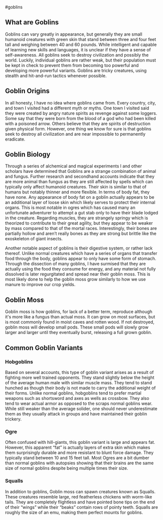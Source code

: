 #goblins
## What are Goblins
Goblins can vary greatly in appearance, but generally they are small humanoid creatures with green skin that stand between three and four feet tall and weighing between 40 and 60 pounds. While intelligent and capable of learning new skills and languages, it is unclear if they have a sense of self-awareness. All goblins seek to destroy civilization and possibly the world. Luckily, individual goblins are rather weak, but their population must be kept in check to prevent them from becoming too powerful and developing more powerful variants. Goblins are tricky creatures, using stealth and hit-and-run tactics whenever possible. 

## Goblin Origins
In all honesty, I have no idea where goblins came from. Every country, city, and town I visited had a different myth or myths. One town I visited said they were created by angry nature spirits as revenge against some loggers. Some say that they were born from the blood of a god who had been killed with a poisoned arrow. Others believe that they are spirits of destruction given physical form. However, one thing we know for sure is that goblins seek to destroy all civilization and are near impossible to permanently eradicate.

## Goblin Biology
Through a series of alchemical and magical experiments I and other scholars have determined that Goblins are a strange combination of animal and fungus. Further research and secondhand accounts indicate that they are more animal than fungus as they are still affected by spells which can typically only affect humanoid creatures. Their skin is similar to that of humans but notably thinner and more flexible. In terms of body fat, they have none. Any appearance of body fat on a goblin actually appears to be an additional layer of loose skin which likely serves to protect their internal organs. This is most notable in ogres which has caused many an unfortunate adventurer to attempt a gut stab only to have their blade lodged in the creature. Regarding muscles, they are strangely springy which is theorized to contribute to their great agility, but they appear to be weaker by mass compared to that of the mortal races. Interestingly, their bones are partially hollow and aren’t really bones as they are strong but brittle like the exoskeleton of giant insects. 

Another notable aspect of goblins is their digestive system, or rather lack thereof. Unlike normal creatures which have a series of organs that transfer food through the body, goblins appear to only have some form of stomach. Through the dissection of many goblins, I have surmised that they are actually using the food they consume for energy, and any material not fully dissolved is later regurgitated and spread near their goblin moss. This is most likely done to help the goblin moss grow similarly to how we use manure to improve our crop yields.

  
## Goblin Moss
Goblin moss is how goblins, for lack of a better term, reproduce although it's more like a fungus than actual moss. It can grow on most surfaces, but is most commonly found in moist caves and rotten wood. If not destroyed, goblin moss will develop small pods. These small pods will slowly grow larger and larger until they eventually burst, releasing a full grown goblin. 
## Common Goblin Variants
### Hobgoblins    
Based on several accounts, this type of goblin variant arises as a result of fighting more well trained opponents. They stand slightly below the height of the average human male with similar muscle mass. They tend to stand hunched as though their body is not made to carry the additional weight of their forms. Unlike normal goblins, hobgoblins tend to prefer martial weapons such as shortsword and axes as wells as crossbow. They also tend to wear actual armor as opposed to the scraps normal goblins wear. While still weaker than the average solider, one should never underestimate them as they usually attack in groups and have maintained their goblin trickery.  
### Ogre
Often confused with hill-giants, this goblin variant is large and appears fat. However, this apparent “fat” is actually layers of extra skin which makes them surprisingly durable and more resistant to blunt force damage. They typically stand between 10 and 15 feet tall. Most Ogres are a bit dumber than normal goblins with autopsies showing that their brains are the same size of normal goblins despite being multiple times their size.

### Squalls
In addition to goblins, Goblin moss can spawn creatures known as Squalls. These creatures resemble large, red featherless chickens with worm-like tails. They are completely flightless and have pointed bone tips on the end of their “wings” while their “beaks” contain rows of pointy teeth. Squalls are roughly the size of an emu, making them perfect mounts for goblins.